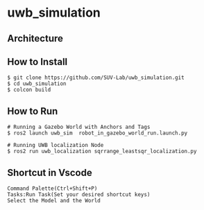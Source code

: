 # uwb_simulation

## Architecture

## How to Install

```
$ git clone https://github.com/SUV-Lab/uwb_simulation.git
$ cd uwb_simulation
$ colcon build
```

## How to Run

```
# Running a Gazebo World with Anchors and Tags
$ ros2 launch uwb_sim  robot_in_gazebo_world_run.launch.py
```

```
# Running UWB localization Node
$ ros2 run uwb_localization sqrrange_leastsqr_localization.py
```

## Shortcut in Vscode

```
Command Palette(Ctrl+Shift+P)
Tasks:Run Task(Set your desired shortcut keys)
Select the Model and the World
```
